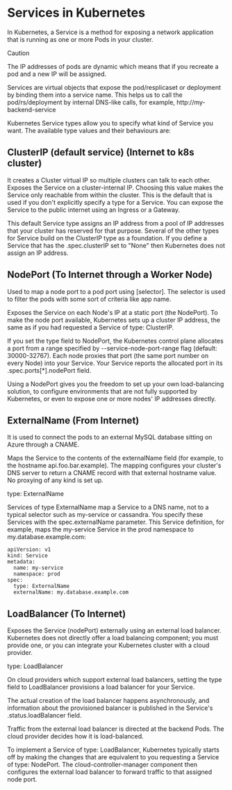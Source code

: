 # Services in Kubernetes
In Kubernetes, a Service is a method for exposing a network application that is running as one or more Pods in your cluster.
> [!CAUTION]
> The IP addresses of pods are dynamic which means that if you recreate a pod and a new IP will be assigned.

Services are virtual objects that expose the pod/resplicaset or deployment by binding them into a service name.
This helps us to call the pod/rs/deployment by internal DNS-like calls, for example, http://my-backend-service

Kubernetes Service types allow you to specify what kind of Service you want.
The available type values and their behaviours are:

## ClusterIP (default service) (Internet to k8s cluster)
It creates a Cluster virtual IP so multiple clusters can talk to each other. Exposes the Service on a cluster-internal IP. Choosing this value makes the Service only reachable from within the cluster. This is the default that is used if you don't explicitly specify a type for a Service. You can expose the Service to the public internet using an Ingress or a Gateway.

This default Service type assigns an IP address from a pool of IP addresses that your cluster has reserved for that purpose. Several of the other types for Service build on the ClusterIP type as a foundation. If you define a Service that has the .spec.clusterIP set to "None" then Kubernetes does not assign an IP address.

## NodePort (To Internet through a Worker Node)
Used to map a node port to a pod port using [selector]. The selector is used to filter the pods with some sort of criteria like app name.

Exposes the Service on each Node's IP at a static port (the NodePort). To make the node port available, Kubernetes sets up a cluster IP address, the same as if you had requested a Service of type: ClusterIP.

If you set the type field to NodePort, the Kubernetes control plane allocates a port from a range specified by --service-node-port-range flag (default: 30000-32767). Each node proxies that port (the same port number on every Node) into your Service. Your Service reports the allocated port in its .spec.ports[*].nodePort field.

Using a NodePort gives you the freedom to set up your own load-balancing solution, to configure environments that are not fully supported by Kubernetes, or even to expose one or more nodes' IP addresses directly.

## ExternalName (From Internet)
It is used to connect the pods to an external MySQL database sitting on Azure through a CNAME.

Maps the Service to the contents of the externalName field (for example, to the hostname api.foo.bar.example). The mapping configures your cluster's DNS server to return a CNAME record with that external hostname value. No proxying of any kind is set up.

type: ExternalName

Services of type ExternalName map a Service to a DNS name, not to a typical selector such as my-service or cassandra. You specify these Services with the spec.externalName parameter.
This Service definition, for example, maps the my-service Service in the prod namespace to my.database.example.com:
```
apiVersion: v1
kind: Service
metadata:
  name: my-service
  namespace: prod
spec:
  type: ExternalName
  externalName: my.database.example.com
```
## LoadBalancer (To Internet)
Exposes the Service (nodePort) externally using an external load balancer. Kubernetes does not directly offer a load balancing component; you must provide one, or you can integrate your Kubernetes cluster with a cloud provider.

type: LoadBalancer

On cloud providers which support external load balancers, setting the type field to LoadBalancer provisions a load balancer for your Service. 

The actual creation of the load balancer happens asynchronously, and information about the provisioned balancer is published in the Service's .status.loadBalancer field.

Traffic from the external load balancer is directed at the backend Pods. The cloud provider decides how it is load-balanced.

To implement a Service of type: LoadBalancer, Kubernetes typically starts off by making the changes that are equivalent to you requesting a 
Service of type: NodePort. The cloud-controller-manager component then configures the external load balancer to forward traffic to that assigned node port.
